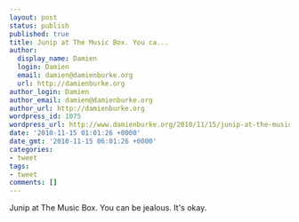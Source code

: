 ```yaml
---
layout: post
status: publish
published: true
title: Junip at The Music Box. You ca...
author:
  display_name: Damien
  login: Damien
  email: damien@damienburke.org
  url: http://damienburke.org
author_login: Damien
author_email: damien@damienburke.org
author_url: http://damienburke.org
wordpress_id: 1075
wordpress_url: http://www.damienburke.org/2010/11/15/junip-at-the-music-box-you-ca/
date: '2010-11-15 01:01:26 +0000'
date_gmt: '2010-11-15 06:01:26 +0000'
categories:
- tweet
tags:
- tweet
comments: []
---
```

<p>Junip at The Music Box. You can be jealous. It's okay.</p>
